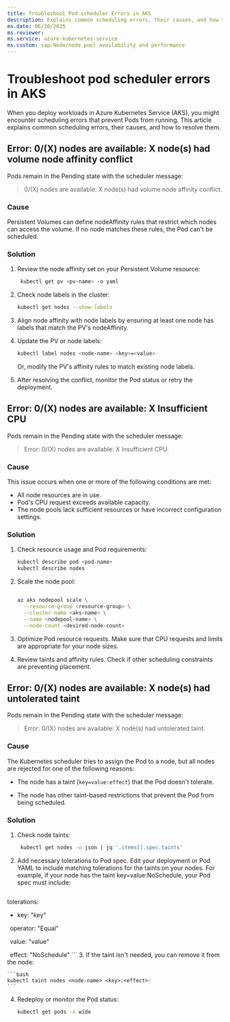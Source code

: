 ```yaml
---
title: Troubleshoot Pod scheduler Errors in AKS
description: Explains common scheduling errors, their causes, and how to resolve them.
ms.date: 06/30/2025
ms.reviewer: 
ms.service: azure-kubernetes-service
ms.custom: sap:Node/node pool availability and performance
---
```


# Troubleshoot pod scheduler errors in AKS

When you deploy workloads in Azure Kubernetes Service (AKS), you might encounter scheduling errors that prevent Pods from running. This article explains common scheduling errors, their causes, and how to resolve them.

## Error: 0/(X) nodes are available: X node(s) had volume node affinity conflict

Pods remain in the Pending state with the scheduler message:

>0/(X) nodes are available: X node(s) had volume node affinity conflict.

### Cause

Persistent Volumes can define nodeAffinity rules that restrict which nodes can access the volume. If no node matches these rules, the Pod can't be scheduled.

### Solution

1. Review the node affinity set on your Persistent Volume resource:

    ```bash
     kubectl get pv <pv-name> -o yaml 
    ```
2. Check node labels in the cluster:

    ```bash
    kubectl get nodes --show-labels
    ```
3. Align node affinity with node labels by ensuring at least one node has labels that match the PV's nodeAffinity.
4. Update the PV or node labels:

    ```bash
    kubectl label nodes <node-name> <key>=<value>
    ```
    Or, modify the PV's affinity rules to match existing node labels.
5. After resolving the conflict, monitor the Pod status or retry the deployment.


## Error: 0/(X) nodes are available: X Insufficient CPU

Pods remain in the Pending state with the scheduler message:

>Error: 0/(X) nodes are available: X Insufficient CPU.

### Cause

This issue occurs when one or more of the following conditions are met:

- All node resources are in use.
- Pod's CPU request exceeds available capacity.
- The node pools lack sufficient resources or have incorrect configuration settings.

### Solution

1. Check resource usage and Pod requirements:

    ```bash
    kubectl describe pod <pod-name>
    kubectl describe nodes
    ```
2. Scale the node pool:

    ```bash
    
    az aks nodepool scale \
      --resource-group <resource-group> \
      --cluster-name <aks-name> \
      --name <nodepool-name> \
      --node-count <desired-node-count>
    ```
3. Optimize Pod resource requests. Make sure that  CPU requests and limits are appropriate for your node sizes.
4. Review taints and affinity rules. Check if other scheduling constraints are preventing placement.

## Error: 0/(X) nodes are available: X node(s) had untolerated taint

Pods remain in the Pending state with the scheduler message:

>Error: 0/(X) nodes are available: X node(s) had untolerated taint.

### Cause

The Kubernetes scheduler tries to assign the Pod to a node, but all nodes are rejected for one of the following reasons:

- The node has a taint (`key=value:effect`) that the Pod doesn't tolerate.

- The node has other taint-based restrictions that prevent the Pod from being scheduled.

### Solution

1. Check node taints:
    ```bash
     kubectl get nodes -o json | jq '.items[].spec.taints'   
    ```
2. Add necessary tolerations to Pod spec. Edit your deployment or Pod YAML to include matching tolerations for the taints on your nodes. For example, if your node has the taint key=value:NoSchedule, your Pod spec must include: 

    ```yml
  tolerations:

- key: "key"

  operator: "Equal"

  value: "value"

  effect: "NoSchedule"
    ```
3. If the taint isn't needed, you can remove it from the node:

    ```bash
    kubectl taint nodes <node-name> <key>:<effect>-  
    ```
4. Redeploy or monitor the Pod status:

    ```bash
    kubectl get pods -o wide  
    ```


    
